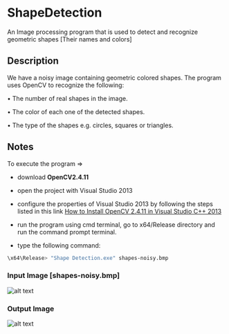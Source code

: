 # ShapeDetection
An Image processing program that is used to detect and recognize geometric shapes [Their names and colors]

## Description

We have a noisy image containing geometric colored shapes. The program uses OpenCV to recognize the following:

• The number of real shapes in the image.

• The color of each one of the detected shapes.

• The type of the shapes e.g. circles, squares or triangles.

## Notes

To execute the program => 

- download **OpenCV2.4.11**

- open the project with Visual Studio 2013

- configure the properties of Visual Studio 2013 by following the steps listed in this link [How to Install OpenCV 2.4.11 in Visual Studio C++ 2013](https://marcomuraresearch.wordpress.com/2015/04/16/install-opencv-visual-studio/)

- run the program using cmd terminal, go to x64/Release directory and run the command prompt terminal.

- type the following command: 

```bash
\x64\Release> "Shape Detection.exe" shapes-noisy.bmp
```

### Input Image [shapes-noisy.bmp]

![alt text](https://github.com/ashrafghanem/ShapeDetection/blob/master/Shape%20Detection/x64/Release/shapes-noisy.bmp)

### Output Image

![alt text](https://github.com/ashrafghanem/ShapeDetection/blob/master/Shape%20Detection/Output%20-%20To%20be%20generated/Output%20Image.bmp)

